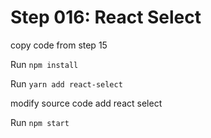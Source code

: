 # Step 016: React Select

copy code from step 15

Run `npm install`

Run `yarn add react-select`

modify source code add react select

Run `npm start`
